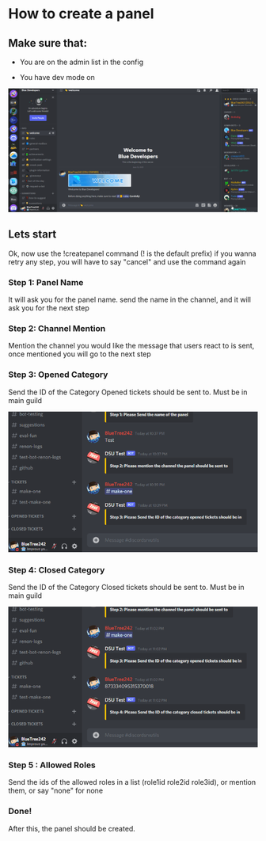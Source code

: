 # How to create a panel

## Make sure that:

- You are on the admin list in the config

- You have dev mode on 

![IMG](images/enable-dev-mode.gif)

## Lets start

Ok, now use the !createpanel command (! is the default prefix)
if you wanna retry any step, you will have to say "cancel" and use the command again

### Step 1: Panel Name

It will ask you for the panel name. send the name in the channel, and it will ask you for the next step

### Step 2: Channel Mention

Mention the channel you would like the message that users react to is sent, once mentioned you will go to the next step

### Step 3: Opened Category

Send the ID of the Category Opened tickets should be sent to. Must be in main guild

![IMG](images/copy-opened-id.gif)

### Step 4: Closed Category

Send the ID of the Category Closed tickets should be sent to. Must be in main guild

![IMG](images/copy-closed-id.gif)

### Step 5 : Allowed Roles

Send the ids of the allowed roles in a list (role1id role2id role3id), or mention them, or say "none" for none

### Done!

After this, the panel should be created.
